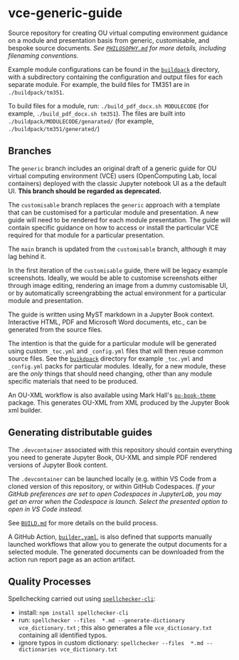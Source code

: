 # vce-generic-guide

Source repository for creating OU virtual computing environment guidance on a module and presentation basis from generic, customisable, and bespoke source documents. *See [`PHILOSOPHY.md`](PHILOSOPHY.md) for more details, including filenaming conventions.*

Example module configurations can be found in the [`buildpack`](buildpack/) directory, with a subdirectory containing the configuration and output files for each separate module. For example, the build files for TM351 are in `./buildpack/tm351`.

To build files for a module, run: `./build_pdf_docx.sh MODULECODE` (for example, `./build_pdf_docx.sh tm351`). The files are built into `./buildpack/MODULECODE/genarated/` (for example, `./buildpack/tm351/generated/`)

## Branches

The `generic` branch includes an original draft of a generic guide for OU virtual computing environment (VCE) users (OpenComputing Lab, local containers) deployed with the classic Jupyter notebook UI as a the default UI. __This branch should be regarded as deprecated.__

The `customisable` branch replaces the `generic` approach with a template that can be customised for a particular module and presentation. A new guide will need to be rendered for each module presentation. The guide will contain specific guidance on how to access or install the particular VCE required for that module for a particular presentation.

The `main` branch is updated from the `customisable` branch, although it may lag behind it.

In the first iteration of the `customisable` guide, there will be legacy example screenshots. Ideally, we would be able to customise screenshots either through image editing, rendering an image from a dummy customisable UI, or by automatically screengrabbing the actual environment for a particular module and presentation.

The guide is written using MyST markdown in a Jupyter Book context. Interactive HTML, PDF and Microsoft Word documents, etc., can be generated from the source files.

The intention is that the guide for a particular module will be generated using custom `_toc.yml` and `_config.yml` files that will then reuse common source files. See the [`buikdpack`](./buildpack) directory for example `_toc.yml` and `_config.yml` packs for particular modules. Ideally, for a new module, these are the *only* things that should need changing, other than any module specific materials that need to be produced.

An OU-XML workflow is also available using Mark Hall's [`ou-book-theme`](https://pypi.org/project/ou-book-theme/) package. This generates OU-XML from XML produced by the Jupyter Book xml builder.

## Generating distributable guides

The `.devcontainer` associated with this repository should contain everything you need to generate Jupyter Book, OU-XML and simple PDF rendered versions of Jupyter Book content.

The `.devcontainer` can be launched locally (e.g. within VS Code from a cloned version of this repository, or within GitHub Codespaces. *If your GitHub preferences are set to open Codespaces in  JupyterLab, you may get an error when the Codespace is launch. Select the presented option to open in VS Code instead.*

See [`BUILD.md`](BUILD.md) for more details on the build process.

A GitHub Action, [`builder.yaml`](.github/workflows/builder.yaml), is also defined that supports manually launched workflows that allow you to generate the output documents for a selected module. The generated documents can be downloaded from the action run report page as an action artifact.

## Quality Processes

Spellchecking carried out using [`spellchecker-cli`](https://github.com/tbroadley/spellchecker-cli):

- install: `npm install spellchecker-cli`
- run: `spellchecker --files  *.md --generate-dictionary vce_dictionary.txt` ; this also generates a file `vce_dictionary.txt` containing all identified typos.
- ignore typos in custom dictionary: `spellchecker --files  *.md --dictionaries vce_dictionary.txt`
